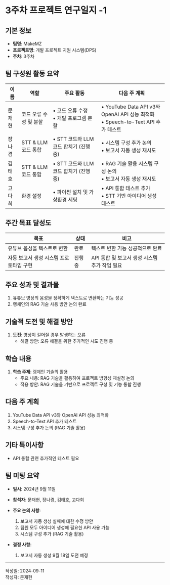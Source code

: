# 3주차 프로젝트 연구일지 -1

## 기본 정보

- **팀명**: MakeMZ
- **프로젝트명**: 개발 프로젝트 지원 시스템(DPS)
- **주차**: 3주차

## 팀 구성원 활동 요약

| 이름    | 역할                | 주요 활동                                             | 다음 주 계획                                         |
| ------- | ------------------- | ---------------------------------------------------- | --------------------------------------------------- |
| 문재현  | 코드 오류 수정 및 분할 | • 코드 오류 수정 <br> • 개발 프로그램 분할 | • YouTube Data API v3와 OpenAI API 성능 최적화 <br> • Speech-to-Text API 추가 테스트 |
| 장나겸  | STT & LLM 코드 통합  | • STT 코드와 LLM 코드 합치기 (진행 중)               | • 시스템 구성 추가 논의 <br> • 보고서 자동 생성 재시도 |
| 김태호  | STT & LLM 코드 통합  | • STT 코드와 LLM 코드 합치기 (진행 중)               | • RAG 기술 활용 시스템 구성 논의 <br> • 보고서 자동 생성 재시도 |
| 고다희  | 환경 설정            | • 파이썬 설치 및 가상환경 세팅                       | • API 통합 테스트 추가 <br> • STT 기반 아이디어 생성 테스트 |

## 주간 목표 달성도

| 목표                          | 상태               | 비고                                            |
| ----------------------------- | ------------------ | ----------------------------------------------- |
| 유튜브 음성을 텍스트로 변환    | 완료               | 텍스트 변환 기능 성공적으로 완료                |
| 자동 보고서 생성 시스템 프로토타입 구현 | 진행 중           | API 통합 및 보고서 생성 시스템 추가 작업 필요   |

## 주요 성과 및 결과물

1. 유튜브 영상의 음성을 정확하게 텍스트로 변환하는 기능 성공
2. 랭체인의 RAG 기술 사용 방안 논의 완료

## 기술적 도전 및 해결 방안

1. **도전**: 영상이 길어질 경우 발생하는 오류  
   - 해결 방안: 오류 해결을 위한 추가적인 시도 진행 중

## 학습 내용

1. **학습 주제**: 랭체인 기술의 활용  
   - 주요 내용: RAG 기술을 활용하여 프로젝트 방향성 재설정 논의  
   - 적용 방안: RAG 기술을 기반으로 프로젝트 구성 및 기능 통합 진행

## 다음 주 계획

1. YouTube Data API v3와 OpenAI API 성능 최적화
2. Speech-to-Text API 추가 테스트
3. 시스템 구성 추가 논의 (RAG 기술 활용)

## 기타 특이사항

- API 통합 관련 추가적인 테스트 필요

## 팀 미팅 요약

- **일시**: 2024년 9월 11일  
- **참석자**: 문재현, 장나겸, 김태호, 고다희
- **주요 논의 사항**:
  1. 보고서 자동 생성 실패에 대한 수정 방안
  2. 팀원 모두 아이디어 생성에 필요한 API 사용 가능
  3. 시스템 구성 추가 (RAG 기술 활용)

- **결정 사항**:
  1. 보고서 자동 생성 9월 18일 도전 예정
---

작성일: 2024-09-11  
작성자: 문재현
